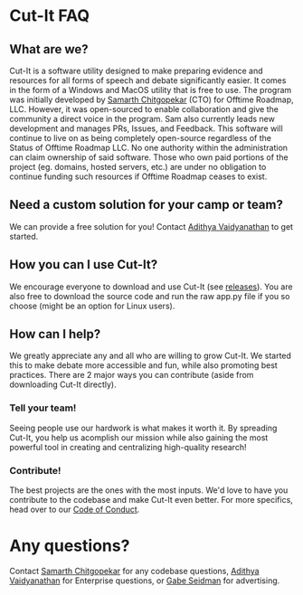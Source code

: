 # Cut-It FAQ

## What are we?
Cut-It is a software utility designed to make preparing evidence and resources for all forms of speech and debate significantly easier. It comes in the form of a Windows and MacOS utility that is free to use. The program was initially developed by [Samarth Chitgopekar](https://github.com/http-samc) (CTO) for Offtime Roadmap, LLC. However, it was open-sourced to enable collaboration and give the community a direct voice in the program. Sam also currently leads new development and manages PRs, Issues, and Feedback. This software will continue to live on as being completely open-source regardless of the Status of Offtime Roadmap LLC. No one authority within the administration can claim ownership of said software. Those who own paid portions of the project (eg. domains, hosted servers, etc.) are under no obligation to continue funding such resources if Offtime Roadmap ceases to exist. 

## Need a custom solution for your camp or team?
We can provide a free solution for you! Contact [Adithya Vaidyanathan](mailto:adithya@offtimeroadmap.com) to get started.

## How you can I use Cut-It?
We encourage everyone to download and use Cut-It (see [releases](/releases)). You are also free to download the source code and run the raw app.py file if you so choose (might be an option for Linux users). 

## How can I help?
We greatly appreciate any and all who are willing to grow Cut-It. We started this to make debate more accessible and fun, while also promoting best practices. There are 2 major ways you can contribute (aside from downloading Cut-It directly).

### Tell your team!
Seeing people use our hardwork is what makes it worth it. By spreading Cut-It, you help us acomplish our mission while also gaining the most powerful tool in creating and centralizing high-quality research!

### Contribute!
The best projects are the ones with the most inputs. We'd love to have you contribute to the codebase and make Cut-It even better. For more specifics, head over to our [Code of Conduct](/CODEOFCONDUCT.md#2-contributing).

# Any questions?
Contact [Samarth Chitgopekar](mailto:sam@chitgopekar.tech) for any codebase questions, [Adithya Vaidyanathan](mailto:adithya@offtimeroadmap.com) for Enterprise questions, or [Gabe Seidman](mailto:gabe@offtimeroadmap.com) for advertising.